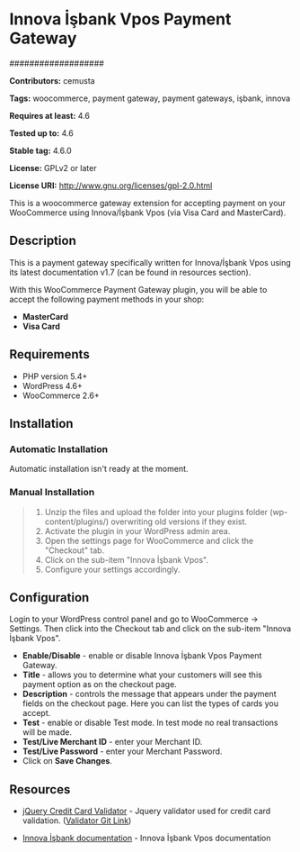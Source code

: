 # Innova İşbank Vpos Payment Gateway #
###################

**Contributors:** cemusta

**Tags:** woocommerce, payment gateway, payment gateways, işbank, innova

**Requires at least:** 4.6

**Tested up to:** 4.6

**Stable tag:** 4.6.0

**License:** GPLv2 or later

**License URI:** http://www.gnu.org/licenses/gpl-2.0.html

This is a woocommerce gateway extension for accepting payment on your WooCommerce using Innova/İşbank Vpos (via Visa Card and MasterCard).

## Description ##

This is a payment gateway specifically written for Innova/İşbank Vpos using its latest documentation v1.7 (can be found in resources section).

With this WooCommerce Payment Gateway plugin, you will be able to accept the following payment methods in your shop:

* __MasterCard__
* __Visa Card__

## Requirements  ##

-  PHP version 5.4+
-  WordPress 4.6+
-  WooCommerce 2.6+

## Installation  ##

### Automatic Installation  ###

Automatic installation isn't ready at the moment.

### Manual Installation ###

> 1. Unzip the files and upload the folder into your plugins folder (wp-content/plugins/) overwriting old versions if they exist.
> 2. Activate the plugin in your WordPress admin area.
> 3. Open the settings page for WooCommerce and click the "Checkout" tab.
> 4. Click on the sub-item "Innova İşbank Vpos".
> 5. Configure your settings accordingly.

## Configuration ##

Login to your WordPress control panel and go to WooCommerce -> Settings. Then click into the Checkout tab and click on the sub-item "Innova İşbank Vpos".


* __Enable/Disable__ - enable or disable Innova İşbank Vpos Payment Gateway.
* __Title__ - allows you to determine what your customers will see this payment option as on the checkout page.
* __Description__ - controls the message that appears under the payment fields on the checkout page. Here you can list the types of cards you accept.
* __Test__  - enable or disable Test mode. In test mode no real transactions will be made.
* __Test/Live Merchant ID__  - enter your Merchant ID.
* __Test/Live Password__  - enter your Merchant Password.
* Click on __Save Changes__.


## Resources ##

- [jQuery Credit Card Validator] - Jquery validator used for credit card validation. ([Validator Git Link])
- [Innova İşbank documentation] - Innova İşbank Vpos documentation

   [Innova İşbank documentation]: <http://sanalpos.innova.com.tr/doc/ISBANK.RAR>
   [Validator Git Link]: <https://github.com/PawelDecowski/jQuery-CreditCardValidator/>
   [jQuery Credit Card Validator]: <http://jquerycreditcardvalidator.com/>
